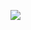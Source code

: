 ![](file:///C:/Users/hp/Desktop/WEBD%20task2/WhatsApp%20Image%202022-01-21%20at%207.55.45%20PM.jpeg)
